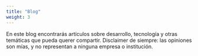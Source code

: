 ```yaml
---
title: "Blog"
weight: 3
---
```


En este blog encontrarás artículos sobre desarrollo, tecnología y otras temáticas que pueda querer compartir. Disclaimer de siempre: las opiniones son mías, y no representan a ninguna empresa o institución.